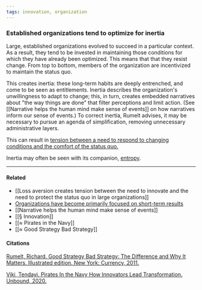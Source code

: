 ```yaml
---
tags: innovation, organization
---
```

### Established organizations tend to optimize for inertia
Large, established organizations evolved to succeed in a particular context. As a result, they tend to be invested in maintaining those conditions for which they have already been optimized. This means that that they resist change. From top to bottom, members of the organization are incentivized to maintain the status quo.

This creates inertia: these long-term habits are deeply entrenched, and come to be seen as entitlements. Inertia describes the organization's unwillingness to adapt to change; this, in turn, creates embedded narratives about "the way things are done" that filter perceptions and limit action. (See [[Narrative helps the human mind make sense of events]] on how narratives inform our sense of events.) To correct inertia, Rumelt advises, it may be necessary to pursue an agenda of simplification, removing unnecessary administrative layers.

This can result in [tension between a need to respond to changing conditions and the comfort of the status quo.](https://publish.obsidian.md/mobydiction/notes/Loss+aversion+creates+tension+between+the+need+to+innovate+and+the+need+to+protect+the+status+quo+in+large+organizations)

Inertia may often be seen with its companion, [entropy](https://publish.obsidian.md/mobydiction/notes/Entropy+forces+organizations+to+waste+energy+on+alignment).

---

#### Related
- [[Loss aversion creates tension between the need to innovate and the need to protect the status quo in large organizations]]
- [Organizations have become primarily focused on short-term results](https://publish.obsidian.md/mobydiction/notes/Organizations+have+become+primarily+focused+on+short-term+results)
- [[Narrative helps the human mind make sense of events]]
- [[§ Innovation]]
- [[≈ Pirates in the Navy]]
- [[≈ Good Strategy Bad Strategy]]

#### Citations
[Rumelt, Richard. Good Strategy Bad Strategy: The Difference and Why It Matters. Illustrated edition. New York: Currency, 2011.](https://publish.obsidian.md/mobydiction/notes/%E2%89%88+Rumelt+-+Good+Strategy+Bad+Strategy)

[Viki, Tendayi. Pirates In the Navy How Innovators Lead Transformation. Unbound, 2020.](https://publish.obsidian.md/mobydiction/notes/%E2%89%88+Viki+-+Pirates+in+the+Navy)